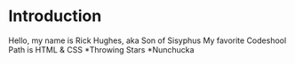 Introduction
============

Hello, my name is Rick Hughes, aka Son of Sisyphus
My favorite Codeshool Path is HTML & CSS
*Throwing Stars
*Nunchucka
